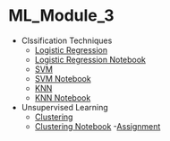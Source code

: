 # ML_Module_3
- Clssification Techniques
	- [Logistic Regression](LR.md) 
  	- [Logistic Regression Notebook](https://github.com/Learn-Write-Repeat/ml/blob/main/Logistic%20Regression/Ankur_ML_Logistic_regression.ipynb)
	- [SVM](https://github.com/Learn-Write-Repeat/Open-contributions/blob/master/Sagar_ML_Support_Vector_Machine.md)
	- [SVM Notebook](https://github.com/Learn-Write-Repeat/Open-contributions/blob/master/Sagar_ML_Support_Vector_Machine.ipynb)
	- [KNN](https://github.com/Learn-Write-Repeat/ml/blob/main/K-Nearest%20Neighbors/Ankur_ML_KNN.md) 
	- [KNN Notebook](https://github.com/Learn-Write-Repeat/ml/blob/main/K-Nearest%20Neighbors/Ankur_ML_KNN.ipynb)
- Unsupervised Learning
	- [Clustering](Custerning.md)
	- [Clustering Notebook](https://github.com/Learn-Write-Repeat/ml/blob/main/Clustering/SharathChandrika_ML_clustering.ipynb) 
-[Assignment](Assignment.md)
